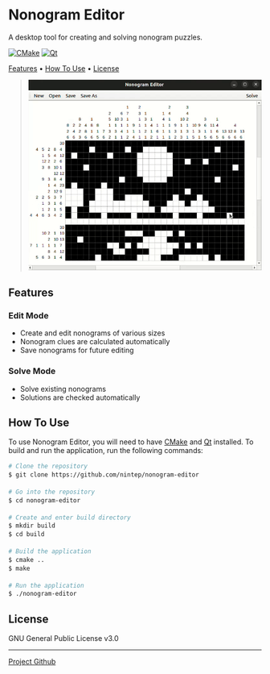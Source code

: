 # Nonogram Editor

A desktop tool for creating and solving nonogram puzzles.

[![CMake](https://img.shields.io/badge/CMake_version-3.22.1-blue)](https://cmake.org/download/)
[![Qt](https://img.shields.io/badge/Qt_version-5-green)](https://www.qt.io/download-open-source)
         
<p>
  <a href="#features">Features</a> •
  <a href="#how-to-use">How To Use</a> •
  <a href="#license">License</a>
</p>

> ![screenshot](/images/header.gif)

## Features

### Edit Mode

* Create and edit nonograms of various sizes
* Nonogram clues are calculated automatically
* Save nonograms for future editing

### Solve Mode

* Solve existing nonograms
* Solutions are checked automatically

## How To Use
To use Nonogram Editor, you will need to have [CMake](https://cmake.org/download/) and [Qt](https://www.qt.io/download-open-source) installed. To build and run the application, run the following commands:

```bash
# Clone the repository
$ git clone https://github.com/nintep/nonogram-editor

# Go into the repository
$ cd nonogram-editor

# Create and enter build directory
$ mkdir build
$ cd build

# Build the application
$ cmake ..
$ make

# Run the application
$ ./nonogram-editor
```
## License

GNU General Public License v3.0

---

[Project Github](https://github.com/nintep/nonogram-editor)


